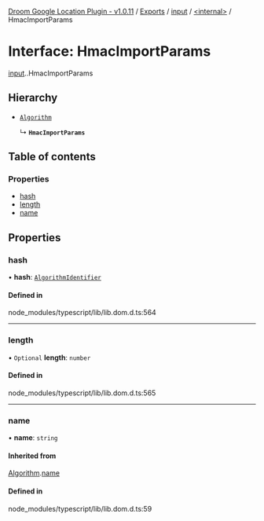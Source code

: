 [Droom Google Location Plugin - v1.0.11](../README.md) / [Exports](../modules.md) / [input](../modules/input.md) / [<internal\>](../modules/input._internal_.md) / HmacImportParams

# Interface: HmacImportParams

[input](../modules/input.md).[<internal>](../modules/input._internal_.md).HmacImportParams

## Hierarchy

- [`Algorithm`](input._internal_.Algorithm.md)

  ↳ **`HmacImportParams`**

## Table of contents

### Properties

- [hash](input._internal_.HmacImportParams.md#hash)
- [length](input._internal_.HmacImportParams.md#length)
- [name](input._internal_.HmacImportParams.md#name)

## Properties

### hash

• **hash**: [`AlgorithmIdentifier`](../modules/input._internal_.md#algorithmidentifier)

#### Defined in

node_modules/typescript/lib/lib.dom.d.ts:564

___

### length

• `Optional` **length**: `number`

#### Defined in

node_modules/typescript/lib/lib.dom.d.ts:565

___

### name

• **name**: `string`

#### Inherited from

[Algorithm](input._internal_.Algorithm.md).[name](input._internal_.Algorithm.md#name)

#### Defined in

node_modules/typescript/lib/lib.dom.d.ts:59
